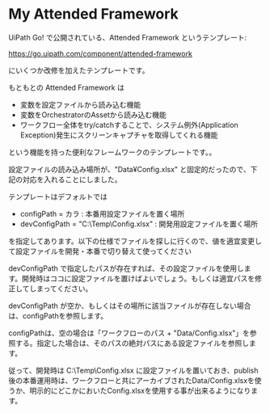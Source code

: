


# My Attended Framework

UiPath Go! で公開されている、Attended Framework というテンプレート:

https://go.uipath.com/component/attended-framework

にいくつか改修を加えたテンプレートです。

もともとの Attended Framework は

- 変数を設定ファイルから読み込む機能
- 変数をOrchestratorのAssetから読み込む機能
- ワークフロー全体をtry/catchすることで、システム例外(Application Exception)発生にスクリーンキャプチャを取得してくれる機能

という機能を持った便利なフレームワークのテンプレートです。。

設定ファイルの読み込み場所が、"Data¥Config.xlsx" と固定的だったので、下記の対応を入れることにしました。

テンプレートはデフォルトでは

- configPath = カラ : 本番用設定ファイルを置く場所
- devConfigPath = "C:\Temp\Config.xlsx" : 開発用設定ファイルを置く場所

を指定してあります。以下の仕様でファイルを探しに行くので、値を適宜変更して設定ファイルを開発・本番で切り替えて使ってください

devConfigPath で指定したパスが存在すれば、その設定ファイルを使用します。開発時はココに設定ファイルを置けばよいでしょう。もしくは適宜パスを修正してしまってください。

devConfigPath が空か、もしくはその場所に該当ファイルが存在しない場合は、configPathを参照します。

configPathは、空の場合は「ワークフローのパス + "Data/Config.xlsx"」を参照する。指定した場合は、そのパスの絶対パスにある設定ファイルを参照します。


従って、開発時は C:\Temp\Config.xlsx に設定ファイルを置いておき、publish後の本番運用時は、ワークフローと共にアーカイブされたData/Config.xlsxを使うか、明示的にどこかにおいたConfig.xlsxを使用する事が出来るようになります。